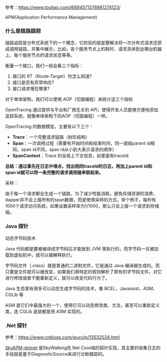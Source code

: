参考：https://www.toutiao.com/i6884571378981274123/

APM(Application Performance Management) 

### 什么是链路跟踪

链路追踪是分布式系统下的一个概念，它的目的就是要解决将一次分布式请求还原成调用链路，并集中展示，比如，各个服务节点上的耗时、请求具体到达哪台机器上、每个服务节点的请求状态等等。

衡量一个接口，我们一般会看三个指标：

1. 接口的 RT（Route-Target）你怎么知道?
2. 接口是否有异常响应?
3. 接口请求慢在哪里?

对于单体架构，我们可以使用 AOP（切面编程）来统计这三个指标

OpenTracing 通过提供与平台和厂商无关的 API，使得开发人员能够方便地添加追踪系统，就像单体架构下的AOP（切面编程）一样。

OpenTracing 的数据模型，主要有以下三个：

- **Trace**：一个完整请求链路（树形结构）
- **Span**：一次调用过程（需要有开始时间和结束时间，同一层级parent id相同，span id不同，span id从小到大表示请求的顺序）
- **SpanContext**：Trace 的全局上下文信息，如里面有traceId

**总结：通过事先在日志中埋点，找出相同traceId的日志，再加上parent id和span id就可以将一条完整的请求调用链串联起来。**

采样：

由于每一个请求都会生成一个链路，为了减少性能消耗，避免存储资源的浪费，dapper并不会上报所有的span数据，而是使用采样的方式。举个例子，每秒有1000个请求访问系统，如果设置采样率为1/1000，那么只会上报一个请求到存储端。

### Java 探针

动态字节码技术 

Java 代码都是要被编译成字节码后才能放到 JVM 里执行的，而字节码一旦被加载到虚拟机中，就可以被解释执行。

字节码文件（.class）就是普通的二进制文件，它是通过 Java 编译器生成的。而只要是文件就可以被改变，如果我们用特定的规则解析了原有的字节码文件，对它进行修改或者干脆重新定义，就可以改变代码行为了。

Java 生态里有很多可以动态生成字节码的技术，像 BCEL、Javassist、ASM、CGLib 等

ASM 是它们中最强大的一个，使用它可以动态修改类、方法，甚至可以重新定义类，连 CGLib 底层都是用 ASM 实现的。

### .Net 探针

参考：https://www.cnblogs.com/wucy/p/13532534.html

[SkyAPM-dotnet](https://github.com/SkyAPM/SkyAPM-dotnet) 是SkyWalking在.Net Core端的探针实现，其主要的收集日志的手段就是基于DiagnosticSource来进行诊断跟踪的。